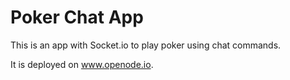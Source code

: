 # Poker Chat App

This is an app with Socket.io to play poker using chat commands.

It is deployed on www.openode.io.
